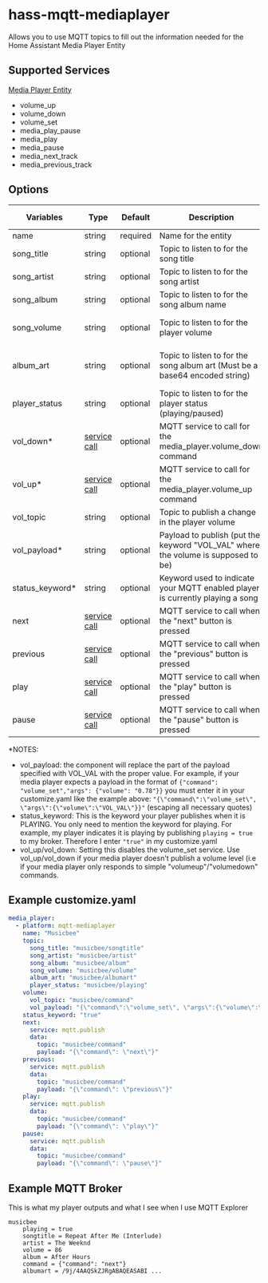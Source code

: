 # hass-mqtt-mediaplayer

Allows you to use MQTT topics to fill out the information needed for the Home Assistant Media Player Entity

## Supported Services

[Media Player Entity](https://www.home-assistant.io/integrations/media_player/)

* volume_up
* volume_down
* volume_set
* media_play_pause
* media_play
* media_pause
* media_next_track
* media_previous_track

## Options

| Variables      | Type                                                                      | Default  | Description                                                                       | Expected Payload            | Example                                                                 |
|----------------|---------------------------------------------------------------------------|----------|-----------------------------------------------------------------------------------|-----------------------------|-------------------------------------------------------------------------|
| name           | string                                                                    | required | Name for the entity                                                               | string                      | ```"Musicbee"```                                                        |
| song_title     | string                                                                    | optional | Topic to listen to for the song title                                             | string                      | ```"musicbee/songtitle"```                                              |
| song_artist    | string                                                                    | optional | Topic to listen to for the song artist                                            | string                      | ```"musicbee/artist"```                                                 |
| song_album     | string                                                                    | optional | Topic to listen to for the song album name                                        | string                      | ```"musicbee/album"```                                                  |
| song_volume    | string                                                                    | optional | Topic to listen to for the player volume                                          | string/int (0 to 100)       | ```"musicbee/volume"```                                                 |
| album_art      | string                                                                    | optional | Topic to listen to for the song album art (Must be a base64 encoded string)       | string (base64 encoded url) | ```"musicbee/albumart"```                                               |
| player_status  | string                                                                    | optional | Topic to listen to for the player status (playing/paused)                         | string                      | ```"musicbee/player_status"```                                          |
| vol_down*          | [service call](https://www.home-assistant.io/docs/scripts/service-calls/) | optional | MQTT service to call for the media_player.volume_down command                           | N/A                         | * see customize.yaml ex.                                                |
| vol_up*          | [service call](https://www.home-assistant.io/docs/scripts/service-calls/) | optional | MQTT service to call for the media_player.volume_up command                           | N/A                         | * see customize.yaml ex.                                                |
| vol_topic      | string                                                                    | optional | Topic to publish a change in the player volume                                    | string                      | ```"musicbee/command"```                                                |
| vol_payload*    | string                                                                    | optional | Payload to publish (put the keyword "VOL_VAL" where the volume is supposed to be) | string                      | ```"{\"command\":\"volume_set\", \"args\":{\"volume\":\"VOL_VAL\"}}"``` |
| status_keyword* | string                                                                    | optional | Keyword used to indicate your MQTT enabled player is currently playing a song     | string                      | ```"true"```                                                            |
| next           | [service call](https://www.home-assistant.io/docs/scripts/service-calls/) | optional | MQTT service to call when the "next" button is pressed                            | N/A                         | * see customize.yaml ex.                                                |
| previous       | [service call](https://www.home-assistant.io/docs/scripts/service-calls/) | optional | MQTT service to call when the "previous" button is pressed                        | N/A                         | * see customize.yaml ex.                                                |
| play           | [service call](https://www.home-assistant.io/docs/scripts/service-calls/) | optional | MQTT service to call when the "play" button is pressed                            | N/A                         | * see customize.yaml ex.                                                |
| pause          | [service call](https://www.home-assistant.io/docs/scripts/service-calls/) | optional | MQTT service to call when the "pause" button is pressed                           | N/A                         | * see customize.yaml ex.                                                |

*NOTES:

 * vol_payload: the component will replace the part of the payload specified with VOL_VAL with the proper value. For example, if your media player expects a payload in the format  of ```{"command": "volume_set","args": {"volume": "0.78"}}``` you must enter it in your customize.yaml like the example above: ```"{\"command\":\"volume_set\", \"args\":{\"volume\":\"VOL_VAL\"}}"``` (escaping all necessary quotes)
 * status_keyword: This is the keyword your player publishes when it is PLAYING. You only need to mention the keyword for playing. For example, my player indicates it is playing by publishing ```playing = true``` to my broker. Therefore I enter ```"true"``` in my customize.yaml
 * vol_up/vol_down: Setting this disables the volume_set service. Use vol_up/vol_down if your media player doesn't publish a volume level (i.e if your media player only responds to simple "volumeup"/"volumedown" commands. 
 
 
 
## Example customize.yaml

```yaml
media_player:  
  - platform: mqtt-mediaplayer
    name: "Musicbee"
    topic:
      song_title: "musicbee/songtitle"
      song_artist: "musicbee/artist"
      song_album: "musicbee/album"
      song_volume: "musicbee/volume"
      album_art: "musicbee/albumart"
      player_status: "musicbee/playing"
    volume:
      vol_topic: "musicbee/command"
      vol_payload: "{\"command\":\"volume_set\", \"args\":{\"volume\":\"VOL_VAL\"}}"
    status_keyword: "true"
    next:
      service: mqtt.publish
      data:
        topic: "musicbee/command"
        payload: "{\"command\": \"next\"}"
    previous:
      service: mqtt.publish
      data:
        topic: "musicbee/command"
        payload: "{\"command\": \"previous\"}"
    play:
      service: mqtt.publish
      data:
        topic: "musicbee/command"
        payload: "{\"command\": \"play\"}"
    pause:
      service: mqtt.publish
      data:
        topic: "musicbee/command"
        payload: "{\"command\": \"pause\"}"

```

## Example MQTT Broker

This is what my player outputs and what I see when I use MQTT Explorer

```
musicbee
	playing = true
	songtitle = Repeat After Me (Interlude)
	artist = The Weeknd
	volume = 86
	album = After Hours
	command = {"command": "next"}
	albumart = /9j/4AAQSkZJRgABAQEASABI ...
```
